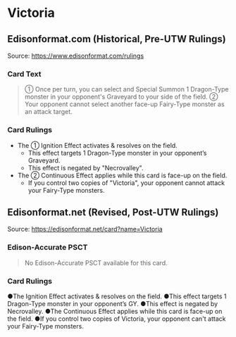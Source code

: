 # Victoria

## Edisonformat.com (Historical, Pre-UTW Rulings)

Source: https://www.edisonformat.com/rulings

### Card Text

> ① Once per turn, you can select and Special Summon 1 Dragon-Type monster in your opponent's Graveyard to your side of the field. ② Your opponent cannot select another face-up Fairy-Type monster as an attack target.

### Card Rulings

*   The ① Ignition Effect activates & resolves on the field.
    *   This effect targets 1 Dragon-Type monster in your opponent’s Graveyard.
    *   This effect is negated by "Necrovalley".
*   The ② Continuous Effect applies while this card is face-up on the field.
    *   If you control two copies of "Victoria", your opponent cannot attack your Fairy-Type monsters.

## Edisonformat.net (Revised, Post-UTW Rulings)

Source: https://edisonformat.net/card?name=Victoria

### Edison-Accurate PSCT

> No Edison-Accurate PSCT available for this card.

### Card Rulings

●The Ignition Effect activates & resolves on the field.
●This effect targets 1 Dragon-Type monster in your opponent’s GY.
●This effect is negated by Necrovalley.
●The Continuous Effect applies while this card is face-up on the field.
●If you control two copies of Victoria, your opponent can't attack your Fairy-Type monsters.
            